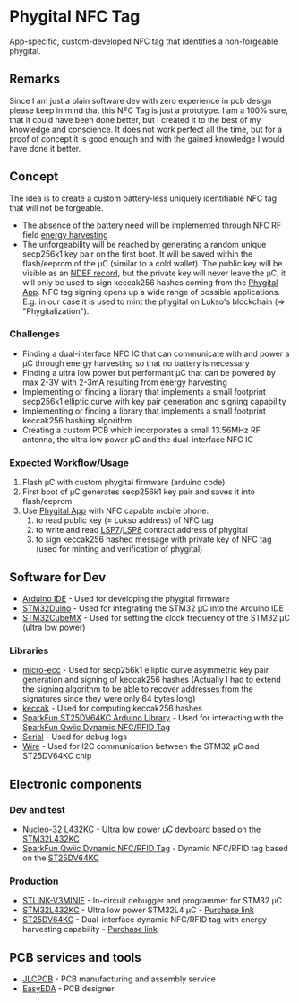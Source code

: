 # Phygital NFC Tag

App-specific, custom-developed NFC tag that identifies a non-forgeable phygital.

## Remarks

Since I am just a plain software dev with zero experience in pcb design please keep in mind that this NFC Tag is just a prototype. I am a 100% sure, that it could have been done better, but I created it to the best of my knowledge and conscience. It does not work perfect all the time, but for a proof of concept it is good enough and with the gained knowledge I would have done it better. 

## Concept

The idea is to create a custom battery-less uniquely identifiable NFC tag that will not be forgeable. 
- The absence of the battery need will be implemented through NFC RF field [energy harvesting](https://de.wikipedia.org/wiki/Energy_Harvesting)
- The unforgeability will be reached by generating a random unique secp256k1 key pair on the first boot. It will be saved within the flash/eeprom of the µC (similar to a cold wallet). The public key will be visible as an [NDEF record](https://www.oreilly.com/library/view/beginning-nfc/9781449324094/ch04.html), but the private key will never leave the µC, it will only be used to sign keccak256 hashes coming from the [Phygital App](https://github.com/Tuszy/phygital-app). NFC tag signing opens up a wide range of possible applications. E.g. in our case it is used to mint the phygital on Lukso's blockchain (=> "Phygitalization").

### Challenges
- Finding a dual-interface NFC IC that can communicate with and power a µC through energy harvesting so that no battery is necessary
- Finding a ultra low power but performant µC that can be powered by max 2-3V with 2-3mA resulting from energy harvesting
- Implementing or finding a library that implements a small footprint secp256k1 elliptic curve with key pair generation and signing capability
- Implementing or finding a library that implements a small footprint keccak256 hashing algorithm
- Creating a custom PCB which incorporates a small 13.56MHz RF antenna, the ultra low power µC and the dual-interface NFC IC

### Expected Workflow/Usage
1. Flash µC with custom phygital firmware (arduino code)
2. First boot of µC generates secp256k1 key pair and saves it into flash/eeprom
3. Use [Phygital App](https://github.com/Tuszy/phygital-app) with NFC capable mobile phone:
   1.  to read public key (= Lukso address) of NFC tag
   2.  to write and read [LSP7](https://docs.lukso.tech/standards/nft-2.0/LSP7-Digital-Asset/)/[LSP8](https://docs.lukso.tech/standards/nft-2.0/LSP8-Identifiable-Digital-Asset) contract address of phygital
   3.  to sign keccak256 hashed message with private key of NFC tag (used for minting and verification of phygital)

## Software for Dev

- [Arduino IDE](https://www.arduino.cc/) - Used for developing the phygital firmware
- [STM32Duino](https://github.com/stm32duino) - Used for integrating the STM32 µC into the Arduino IDE
- [STM32CubeMX](https://www.st.com/en/development-tools/stm32cubemx.html) - Used for setting the clock frequency of the STM32 µC (ultra low power)

### Libraries

- [micro-ecc](https://github.com/kmackay/micro-ecc/tree/static) - Used for secp256k1 elliptic curve asymmetric key pair generation and signing of keccak256 hashes (Actually I had to extend the signing algorithm to be able to recover addresses from the signatures since they were only 64 bytes long)
- [keccak](https://github.com/kvhnuke/Ethereum-Arduino/blob/master/Ethereum-Arduino/keccak.cpp) - Used for computing keccak256 hashes
- [SparkFun ST25DV64KC Arduino Library](https://github.com/sparkfun/SparkFun_ST25DV64KC_Arduino_Library/tree/main) - Used for interacting with the [SparkFun Qwiic Dynamic NFC/RFID Tag](https://www.sparkfun.com/products/21274)
- [Serial](https://www.arduino.cc/reference/en/language/functions/communication/serial/) - Used for debug logs
- [Wire](https://www.arduino.cc/reference/en/language/functions/communication/wire/) - Used for I2C communication between the STM32 µC and ST25DV64KC chip 

## Electronic components

### Dev and test
- [Nucleo-32 L432KC](https://www.st.com/en/evaluation-tools/nucleo-l432kc.html) - Ultra low power µC devboard based on the [STM32L432KC](https://www.st.com/en/microcontrollers-microprocessors/stm32l432kc.html)
- [SparkFun Qwiic Dynamic NFC/RFID Tag](https://www.sparkfun.com/products/21274) - Dynamic NFC/RFID tag based on the [ST25DV64KC](https://www.st.com/en/nfc/st25dv64kc.html)

### Production
- [STLINK-V3MINIE](https://www.st.com/en/development-tools/stlink-v3minie.html) - In-circuit debugger and programmer for STM32 µC
- [STM32L432KC](https://www.st.com/en/microcontrollers-microprocessors/stm32l432kc.html) - Ultra low power STM32L4 µC - [Purchase link](https://jlcpcb.com/partdetail/Stmicroelectronics-STM32L432KCU6/C1337280) 
- [ST25DV64KC](https://www.st.com/en/nfc/st25dv64kc.html) - Dual-interface dynamic NFC/RFID tag with energy harvesting capability - [Purchase link](https://jlcpcb.com/partdetail/Stmicroelectronics-ST25DV64KCIE8T3/C3304589)

## PCB services and tools
- [JLCPCB](https://jlcpcb.com/) - PCB manufacturing and assembly service
- [EasyEDA](https://easyeda.com/) - PCB designer